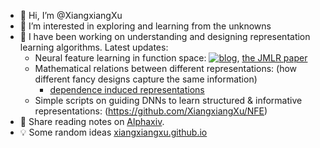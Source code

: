 - 👋 Hi, I’m @XiangxiangXu
- 👀 I’m interested in exploring and learning from the unknowns
- 🌱 I have been working on understanding and designing representation learning algorithms. Latest updates:
  - Neural feature learning in function space: [![blog](https://img.shields.io/badge/blog-gilearning.github.io-black)](https://gilearning.github.io/), [the JMLR paper](https://jmlr.org/papers/v25/23-1202.html)
  - Mathematical relations between different representations: (how different fancy designs capture the same information)
    -  [dependence induced representations](https://xiangxiangxu.com/media/documents/allerton2024.pdf)
  - Simple scripts on guiding DNNs to learn structured & informative representations: (https://github.com/XiangxiangXu/NFE)
- 📓 Share reading notes on [Alphaxiv](https://xiangxiangxu.alphaxiv.io/).
- 💡 Some random ideas [xiangxiangxu.github.io](https://xiangxiangxu.github.io/)
<!---
XiangxiangXu/XiangxiangXu is a ✨ special ✨ repository because its `README.md` (this file) appears on your GitHub profile.
You can click the Preview link to take a look at your changes.

--->
